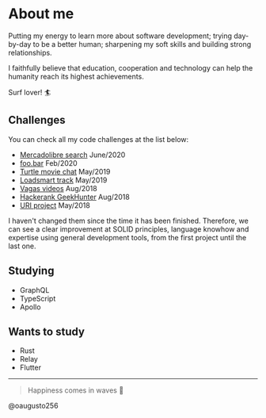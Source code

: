 # About me

Putting my energy to learn more about software development; trying day-by-day to be a better human; sharpening my soft skills and building strong relationships.

I faithfully believe that education, cooperation and technology can help the humanity reach its highest achievements.

Surf lover! :surfer:

## Challenges

You can check all my code challenges at the list below:

- [Mercadolibre search](https://github.com/oaugusto256/meli-challenge) June/2020
- [foo.bar](https://github.com/oaugusto256/foo.bar) Feb/2020
- [Turtle movie chat](https://github.com/oaugusto256/movie-chat-turtle) May/2019
- [Loadsmart track](https://github.com/oaugusto256/loadsmart-track/) May/2019
- [Vagas videos](https://github.com/oaugusto256/vagas-videos) Aug/2018
- [Hackerank GeekHunter](https://github.com/oaugusto256/uri-geekhunter) Aug/2018
- [URI project](https://github.com/oaugusto256/uri-project) May/2018

I haven't changed them since the time it has been finished. Therefore, we can see a clear improvement at SOLID principles, language knowhow and expertise using general development tools, from the first project until the last one.

## Studying

- GraphQL
- TypeScript
- Apollo

## Wants to study

- Rust
- Relay
- Flutter

---

> Happiness comes in waves :ocean: 

@oaugusto256
